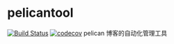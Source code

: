 # pelicantool
[![Build Status](https://travis-ci.org/xiaojieluo/pelicantool.svg?branch=master)](https://travis-ci.org/xiaojieluo/pelicantool)
[![codecov](https://codecov.io/gh/xiaojieluo/pelicantool/branch/master/graph/badge.svg)](https://codecov.io/gh/xiaojieluo/pelicantool)
pelican 博客的自动化管理工具
